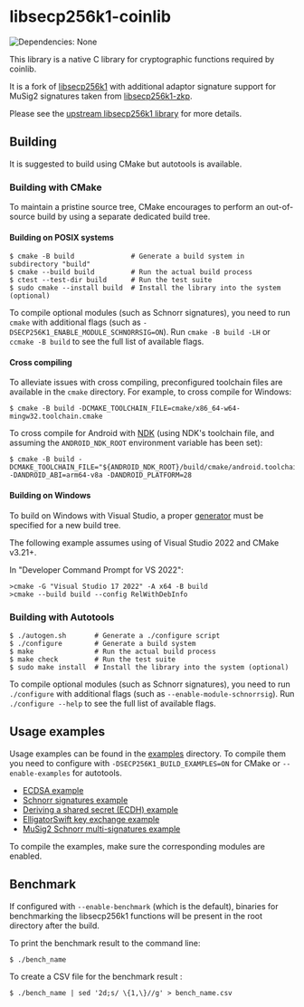 # libsecp256k1-coinlib

![Dependencies: None](https://img.shields.io/badge/dependencies-none-success)

This library is a native C library for cryptographic functions required by
coinlib.

It is a fork of [libsecp256k1](https://github.com/bitcoin-core/secp256k1) with
additional adaptor signature support for MuSig2 signatures taken from
[libsecp256k1-zkp](https://github.com/BlockstreamResearch/secp256k1-zkp).

Please see the [upstream libsecp256k1
library](https://github.com/bitcoin-core/secp256k1) for more details.

## Building

It is suggested to build using CMake but autotools is available.

### Building with CMake

To maintain a pristine source tree, CMake encourages to perform an out-of-source
build by using a separate dedicated build tree.

#### Building on POSIX systems

    $ cmake -B build              # Generate a build system in subdirectory "build"
    $ cmake --build build         # Run the actual build process
    $ ctest --test-dir build      # Run the test suite
    $ sudo cmake --install build  # Install the library into the system (optional)

To compile optional modules (such as Schnorr signatures), you need to run
`cmake` with additional flags (such as
`-DSECP256K1_ENABLE_MODULE_SCHNORRSIG=ON`). Run `cmake -B build -LH` or `ccmake
-B build` to see the full list of available flags.

#### Cross compiling

To alleviate issues with cross compiling, preconfigured toolchain files are
available in the `cmake` directory. For example, to cross compile for Windows:

    $ cmake -B build -DCMAKE_TOOLCHAIN_FILE=cmake/x86_64-w64-mingw32.toolchain.cmake

To cross compile for Android with
[NDK](https://developer.android.com/ndk/guides/cmake) (using NDK's toolchain
file, and assuming the `ANDROID_NDK_ROOT` environment variable has been set):

    $ cmake -B build -DCMAKE_TOOLCHAIN_FILE="${ANDROID_NDK_ROOT}/build/cmake/android.toolchain.cmake" -DANDROID_ABI=arm64-v8a -DANDROID_PLATFORM=28

#### Building on Windows

To build on Windows with Visual Studio, a proper
[generator](https://cmake.org/cmake/help/latest/manual/cmake-generators.7.html#visual-studio-generators)
must be specified for a new build tree.

The following example assumes using of Visual Studio 2022 and CMake v3.21+.

In "Developer Command Prompt for VS 2022":

    >cmake -G "Visual Studio 17 2022" -A x64 -B build
    >cmake --build build --config RelWithDebInfo

### Building with Autotools

    $ ./autogen.sh       # Generate a ./configure script
    $ ./configure        # Generate a build system
    $ make               # Run the actual build process
    $ make check         # Run the test suite
    $ sudo make install  # Install the library into the system (optional)

To compile optional modules (such as Schnorr signatures), you need to run
`./configure` with additional flags (such as `--enable-module-schnorrsig`). Run
`./configure --help` to see the full list of available flags.

## Usage examples

Usage examples can be found in the [examples](examples) directory. To compile
them you need to configure with `-DSECP256K1_BUILD_EXAMPLES=ON` for CMake or
`--enable-examples` for autotools.
  * [ECDSA example](examples/ecdsa.c)
  * [Schnorr signatures example](examples/schnorr.c)
  * [Deriving a shared secret (ECDH) example](examples/ecdh.c)
  * [ElligatorSwift key exchange example](examples/ellswift.c)
  * [MuSig2 Schnorr multi-signatures example](examples/musig.c)

To compile the examples, make sure the corresponding modules are enabled.

## Benchmark

If configured with `--enable-benchmark` (which is the default), binaries for
benchmarking the libsecp256k1 functions will be present in the root directory
after the build.

To print the benchmark result to the command line:

    $ ./bench_name

To create a CSV file for the benchmark result :

    $ ./bench_name | sed '2d;s/ \{1,\}//g' > bench_name.csv
